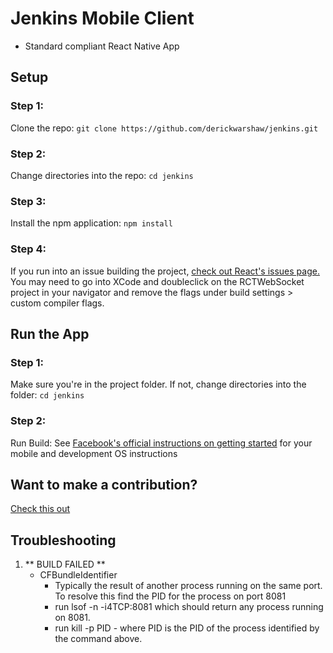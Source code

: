 #  Jenkins Mobile Client



* Standard compliant React Native App

## Setup

### Step 1:
Clone the repo:
`git clone https://github.com/derickwarshaw/jenkins.git`

### Step 2:
Change directories into the repo:
`cd jenkins`

### Step 3:
Install the npm application:
`npm install`

### Step 4:
If you run into an issue building the project, [check out React's issues page.](https://github.com/facebook/react-native/issues/8584)
You may need to go into XCode and doubleclick on the RCTWebSocket project in your navigator and remove the flags under build settings > custom compiler flags.


## Run the App

### Step 1:
Make sure you're in the project folder. If not, change directories into the folder:
`cd jenkins`

### Step 2:
Run Build:
  See [Facebook's official instructions on getting started](https://facebook.github.io/react-native/docs/getting-started.html) for your mobile and development OS instructions

## Want to make a contribution?
[Check this out](https://github.com/derickwarshaw/jenkins/blob/master/CONTRIBUTING.md)

## Troubleshooting
1. ** BUILD FAILED **
    * CFBundleIdentifier
        * Typically the result of another process running on the same port. To resolve this find the PID for the process on port 8081
        * run lsof -n -i4TCP:8081 which should return any process running on 8081.
        * run kill -p PID - where PID is the PID of the process identified by the command above.
